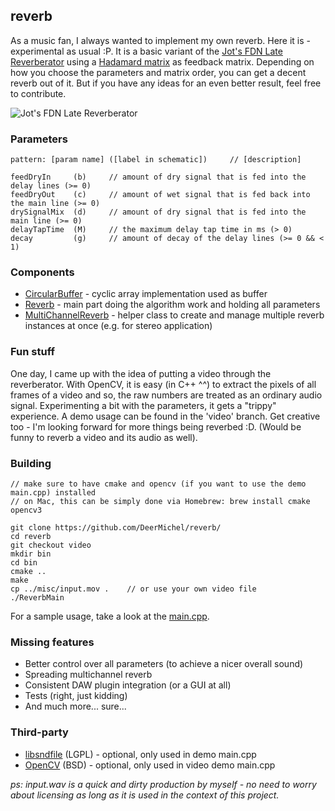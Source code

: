 ## reverb

As a music fan, I always wanted to implement my own reverb. Here it is - experimental as usual :P.
It is a basic variant of the
[Jot's FDN Late Reverberator](https://ccrma.stanford.edu/realsimple/Reverb/Jot_s_FDN_Late_Reverberators.html)
using a [Hadamard matrix](https://en.wikipedia.org/wiki/Hadamard_matrix) as feedback matrix. Depending on how you choose
the parameters and matrix order, you can get a decent reverb out of it. But if you have any ideas for an even better
result, feel free to contribute.

![Jot's FDN Late Reverberator](https://ccrma.stanford.edu/realsimple/Reverb/img63.png)

### Parameters

    pattern: [param name] ([label in schematic])     // [description]

    feedDryIn     (b)     // amount of dry signal that is fed into the delay lines (>= 0)
    feedDryOut    (c)     // amount of wet signal that is fed back into the main line (>= 0)
    drySignalMix  (d)     // amount of dry signal that is fed into the main line (>= 0)
    delayTapTime  (M)     // the maximum delay tap time in ms (> 0)
    decay         (g)     // amount of decay of the delay lines (>= 0 && < 1)

### Components

* [CircularBuffer](https://github.com/DeerMichel/reverb/blob/master/include/circularbuffer.h) - cyclic array
  implementation used as buffer
* [Reverb](https://github.com/DeerMichel/reverb/blob/master/include/reverb.h) - main part doing the algorithm work
  and holding all parameters
* [MultiChannelReverb](https://github.com/DeerMichel/reverb/blob/master/include/multichannelreverb.h) - helper class
  to create and manage multiple reverb instances at once (e.g. for stereo application)

### Fun stuff

One day, I came up with the idea of putting a video through the reverberator. With OpenCV, it is easy (in C++ ^^) to
extract the pixels of all frames of a video and so, the raw numbers are treated as an ordinary audio signal.
Experimenting a bit with the parameters, it gets a "trippy" experience. A demo usage can be found in the 'video' branch.
Get creative too - I'm looking forward for more things being reverbed :D. (Would be funny to reverb a video and its
audio as well).

### Building

    // make sure to have cmake and opencv (if you want to use the demo main.cpp) installed
    // on Mac, this can be simply done via Homebrew: brew install cmake opencv3

    git clone https://github.com/DeerMichel/reverb/
    cd reverb
    git checkout video
    mkdir bin
    cd bin
    cmake ..
    make
    cp ../misc/input.mov .    // or use your own video file
    ./ReverbMain

For a sample usage, take a look at the [main.cpp](https://github.com/DeerMichel/reverb/blob/video/src/main.cpp).

### Missing features

* Better control over all parameters (to achieve a nicer overall sound)
* Spreading multichannel reverb
* Consistent DAW plugin integration (or a GUI at all)
* Tests (right, just kidding)
* And much more... sure...

### Third-party

* [libsndfile](http://www.mega-nerd.com/libsndfile/) (LGPL) - optional, only used in demo main.cpp
* [OpenCV](http://opencv.org/) (BSD) - optional, only used in video demo main.cpp

_ps: input.wav is a quick and dirty production by myself - no need to worry about licensing as long as it is used
in the context of this project._
